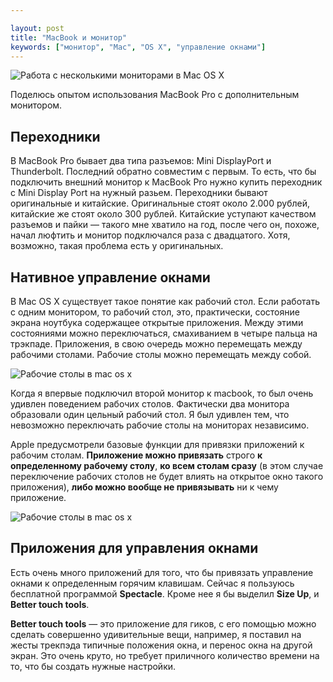 ```yaml
---

layout: post
title: "MacBook и монитор"
keywords: ["монитор", "Mac", "OS X", "управление окнами"]
---
```



![Работа с несколькими мониторами в Mac OS X][0]

Поделюсь опытом использования MacBook Pro с дополнительным монитором. 


## Переходники

В MacBook Pro бывает два типа разъемов: Mini DisplayPort и Thunderbolt.
Последний обратно совместим с первым. То есть, что бы подключить внешний
монитор к MacBook Pro нужно купить переходник с Mini Display Port на нужный
разьем. Переходники бывают оригинальные и китайские. Оригинальные стоят около
2.000 рублей, китайские же стоят около 300 рублей. Китайские уступают
качеством разъемов и пайки — такого мне хватило на год, после чего он, похоже,
начал люфтить и монитор подключался раза с двадцатого. Хотя, возможно, такая
проблема есть у оригинальных.

## Нативное управление окнами

В Mac OS X существует такое понятие как рабочий стол. Если работать с одним
монитором, то рабочий стол, это, практически, состояние экрана ноутбука
содержащее открытые приложения. Между этими состояниями можно переключаться,
смахиванием в четыре пальца на трэкпаде. Приложения, в свою очередь можно
перемещать между рабочими столами. Рабочие столы можно перемещать между собой.

![Рабочие столы в mac os x][1]

Когда я впервые подключил второй монитор к macbook, то был очень удивлен
поведением рабочих столов. Фактически два монитора образовали один цельный
рабочий стол. Я был удивлен тем, что невозможно переключать рабочие столы
на мониторах независимо. 

Apple предусмотрели базовые функции для привязки приложений к рабочим столам.
**Приложение можно привязать** строго **к определенному рабочему столу**, **ко всем
столам сразу** (в этом случае переключение рабочих столов не будет влиять на
открытое окно такого приложения), **либо можно вообще не привязывать**
ни к чему приложение.

![Рабочие столы в mac os x][2]


## Приложения для управления окнами

Есть очень много приложений для того, что бы привязать управление окнами
к определенным горячим клавишам. Сейчас я пользуюсь бесплатной программой
**Spectacle**. Кроме нее я бы выделил **Size Up**, и **Better touch tools**. 

**Better touch tools** — это приложение для гиков, с его помощью можно
сделать совершенно удивительные вещи, например, я поставил на жесты трекпэда
типичные положения окна, и перенос окна на другой экран. Это очень круто,
но требует приличного количество времени на то, что бы создать нужные настройки.

[0]: http://31808.selcdn.ru/it-prm/pics/apple_displays.png
[1]: http://31808.selcdn.ru/it-prm/pics/mac-screens.png
[2]: http://31808.selcdn.ru/it-prm/pics/allscreens.jpg